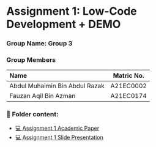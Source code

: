 # Assignment 1: Low-Code Development + DEMO
### Group Name: Group 3
### Group Members

| Name                                     | Matric No. |
| :---------------------------------------- | :-------------: |
| Abdul Muhaimin Bin Abdul Razak          |A21EC0002     |
| Fauzan Aqil Bin Azman              |A21EC0174    |

### 📂 Folder content:
* [💻 Assignment 1 Academic Paper](https://github.com/mikhaiIy/Academic-Paper-EIS-2024/blob/main/Group%203/Group%203%20ieee%20report%20assignment%201.pdf)
* [💻 Assignment 1  Slide Presentation](https://github.com/mikhaiIy/Academic-Paper-EIS-2024/blob/main/Group%203/Group%203%20LOW-CODE%20presentation%20slides%20.pdf)



